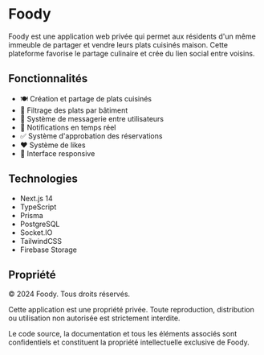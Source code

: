 # Foody

Foody est une application web privée qui permet aux résidents d'un même immeuble de partager et vendre leurs plats cuisinés maison. Cette plateforme favorise le partage culinaire et crée du lien social entre voisins.

## Fonctionnalités

- 🍽️ Création et partage de plats cuisinés
- 🏢 Filtrage des plats par bâtiment
- 💬 Système de messagerie entre utilisateurs
- 🔔 Notifications en temps réel
- ✅ Système d'approbation des réservations
- ❤️ Système de likes
- 📱 Interface responsive

## Technologies

- Next.js 14
- TypeScript
- Prisma
- PostgreSQL
- Socket.IO
- TailwindCSS
- Firebase Storage

## Propriété

© 2024 Foody. Tous droits réservés.

Cette application est une propriété privée. Toute reproduction, distribution ou utilisation non autorisée est strictement interdite.

Le code source, la documentation et tous les éléments associés sont confidentiels et constituent la propriété intellectuelle exclusive de Foody. 